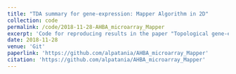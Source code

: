 ```yaml
---
title: "TDA summary for gene-expression: Mapper Algorithm in 2D"
collection: code
permalink: /code/2018-11-28-AHBA_microarray_Mapper
excerpt: 'Code for reproducing results in the paper "Topological gene-expression networks recapitulate brain anatomy and function". <br> We present a pipeline based on the Mapper algorithm, a topological simplification tool, to produce and analyze genes co-expression data. <br> The code contains an implementation of the Mapper algorithm with 2 filters and to compute the agreement edge density matrices for the optimal parameters.'
date: 2018-11-28
venue: 'Git'
paperlink: 'https://github.com/alpatania/AHBA_microarray_Mapper'
citation: 'https://github.com/alpatania/AHBA_microarray_Mapper'
---
```


